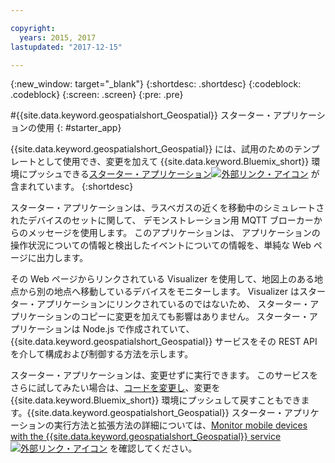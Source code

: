 ```yaml
---

copyright:
  years: 2015, 2017
lastupdated: "2017-12-15"

---
```


<!-- Attribute definitions -->
{:new_window: target="_blank"}
{:shortdesc: .shortdesc}
{:codeblock: .codeblock}
{:screen: .screen}
{:pre: .pre}

#{{site.data.keyword.geospatialshort_Geospatial}} スターター・アプリケーションの使用
{: #starter_app}


{{site.data.keyword.geospatialshort_Geospatial}} には、試用のためのテンプレートとして使用でき、変更を加えて {{site.data.keyword.Bluemix_short}} 環境にプッシュできる[スターター・アプリケーション![外部リンク・アイコン](../../icons/launch-glyph.svg "外部リンク・アイコン")](https://developer.ibm.com/streamsdev/wp-content/uploads/sites/15/2017/09/geo-starter.zip) が含まれています。
{:shortdesc}

スターター・アプリケーションは、ラスベガスの近くを移動中のシミュレートされたデバイスのセットに関して、
デモンストレーション用 MQTT ブローカーからのメッセージを使用します。 このアプリケーションは、
アプリケーションの操作状況についての情報と検出したイベントについての情報を、単純な Web ページに出力します。


その Web ページからリンクされている Visualizer を使用して、地図上のある地点から別の地点へ移動しているデバイスをモニターします。 Visualizer はスターター・アプリケーションにリンクされているのではないため、
スターター・アプリケーションのコピーに変更を加えても影響はありません。 スターター・アプリケーションは Node.js で作成されていて、
{{site.data.keyword.geospatialshort_Geospatial}} サービスをその REST API を介して構成および制御する方法を示します。


スターター・アプリケーションは、変更せずに実行できます。 このサービスをさらに試してみたい場合は、[コードを変更し](/docs/services/geospatial/modifying_starter_app.html)、変更を {{site.data.keyword.Bluemix_short}} 環境にプッシュして戻すこともできます。{{site.data.keyword.geospatialshort_Geospatial}} スターター・アプリケーションの実行方法と拡張方法の詳細については、[Monitor mobile devices with the {{site.data.keyword.geospatialshort_Geospatial}} service ![外部リンク・アイコン](../../icons/launch-glyph.svg "外部リンク・アイコン")](https://www.ibm.com/developerworks/library/mo-monitordevices-app/index.html) を確認してください。

